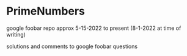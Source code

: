 # PrimeNumbers

google foobar repo
approx 5-15-2022 to present (8-1-2022 at time of writing)

solutions and comments to google foobar questions
